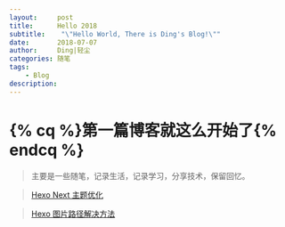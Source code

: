 ```yaml
---
layout:     post
title:      Hello 2018
subtitle:    "\"Hello World, There is Ding's Blog!\""
date:       2018-07-07
author:     Ding|轻尘
categories: 随笔
tags:
    - Blog
description: 
---
```


# {% cq %}第一篇博客就这么开始了{% endcq %}  

<!-- more -->

> 主要是一些随笔，记录生活，记录学习，分享技术，保留回忆。  

> [Hexo Next 主题优化](https://blog.csdn.net/qq_33699981/article/details/72716951)

> [Hexo 图片路径解决方法 ](http://fuxuemingzhu.me/2017/08/11/hexo-wrong-I-found/)